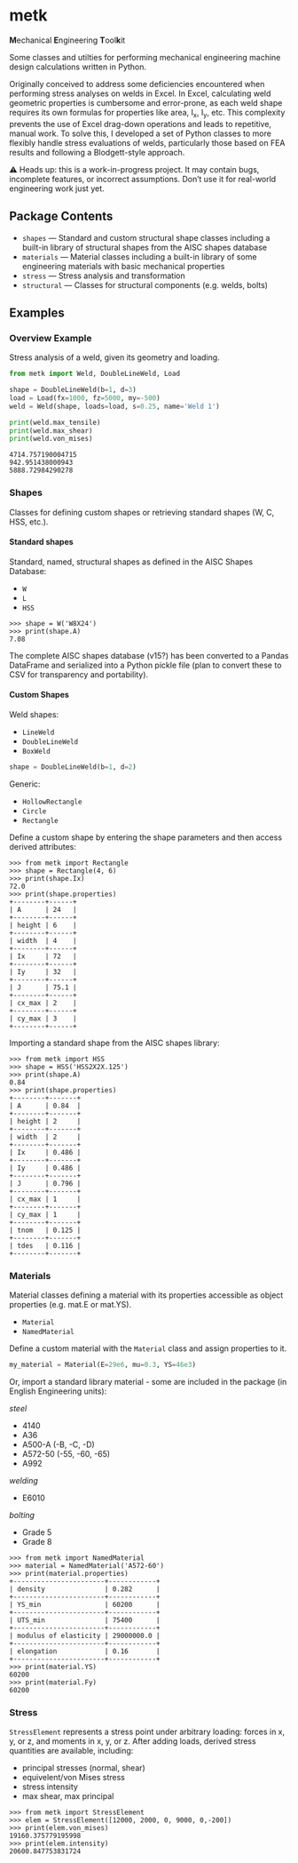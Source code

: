 # metk
**M**echanical **E**ngineering **T**ool**k**it

Some classes and utilties for performing mechanical engineering machine design
calculations written in Python.

Originally conceived to address some deficiencies encountered when performing
stress analyses on welds in Excel. In Excel, calculating weld geometric
properties is cumbersome and error-prone, as each weld shape requires its own
formulas for properties like area, I<sub>x</sub>, I<sub>y</sub>, etc. This
complexity prevents the use of Excel drag-down operations and leads to
repetitive, manual work. To solve this, I developed a set of Python classes to
more flexibly handle stress evaluations of welds, particularly those based on
FEA results and following a Blodgett-style approach.

⚠️ Heads up: this is a work-in-progress project. It may contain bugs, incomplete
features, or incorrect assumptions. Don’t use it for real-world engineering work
just yet.

## Package Contents

- `shapes` — Standard and custom structural shape classes including a built-in
  library of structural shapes from the AISC shapes database
- `materials` — Material classes including a built-in library of some
  engineering materials with basic mechanical properties
- `stress` — Stress analysis and transformation
- `structural` — Classes for structural components (e.g. welds, bolts)

## Examples

### Overview Example

Stress analysis of a weld, given its geometry and loading.

```python
from metk import Weld, DoubleLineWeld, Load

shape = DoubleLineWeld(b=1, d=3)
load = Load(fx=1000, fz=5000, my=-500)
weld = Weld(shape, loads=load, s=0.25, name='Weld 1')

print(weld.max_tensile)
print(weld.max_shear)
print(weld.von_mises)
```

```
4714.757190004715
942.951438000943
5888.72984290278
```

### Shapes

Classes for defining custom shapes or retrieving standard shapes (W, C, HSS,
etc.).

#### Standard shapes

Standard, named, structural shapes as defined in the AISC Shapes Database:
- `W`
- `L`
- `HSS`

```
>>> shape = W('W8X24')
>>> print(shape.A)
7.08
```

The complete AISC shapes database (v15?) has been converted to a Pandas
DataFrame and serialized into a Python pickle file (plan to convert these to CSV
for transparency and portability).

#### Custom Shapes

Weld shapes:
- `LineWeld`
- `DoubleLineWeld`
- `BoxWeld`

```python
shape = DoubleLineWeld(b=1, d=2)
```

Generic:
- `HollowRectangle`
- `Circle`
- `Rectangle`

Define a custom shape by entering the shape parameters and then access derived
attributes:

```
>>> from metk import Rectangle
>>> shape = Rectangle(4, 6)
>>> print(shape.Ix)
72.0
>>> print(shape.properties)
+--------+------+
| A      | 24   |
+--------+------+
| height | 6    |
+--------+------+
| width  | 4    |
+--------+------+
| Ix     | 72   |
+--------+------+
| Iy     | 32   |
+--------+------+
| J      | 75.1 |
+--------+------+
| cx_max | 2    |
+--------+------+
| cy_max | 3    |
+--------+------+
```

Importing a standard shape from the AISC shapes library:

```
>>> from metk import HSS
>>> shape = HSS('HSS2X2X.125')
>>> print(shape.A)
0.84
>>> print(shape.properties)
+--------+-------+
| A      | 0.84  |
+--------+-------+
| height | 2     |
+--------+-------+
| width  | 2     |
+--------+-------+
| Ix     | 0.486 |
+--------+-------+
| Iy     | 0.486 |
+--------+-------+
| J      | 0.796 |
+--------+-------+
| cx_max | 1     |
+--------+-------+
| cy_max | 1     |
+--------+-------+
| tnom   | 0.125 |
+--------+-------+
| tdes   | 0.116 |
+--------+-------+
```

### Materials

Material classes defining a material with its properties accessible as object
properties (e.g. mat.E or mat.YS).

- `Material`
- `NamedMaterial`

Define a custom material with the `Material` class and assign properties to it.

```python
my_material = Material(E=29e6, mu=0.3, YS=46e3)
```

Or, import a standard library material - some are included in the package (in
English Engineering units):

*steel*
- 4140
- A36
- A500-A (-B, -C, -D)
- A572-50 (-55, -60, -65)
- A992
  
*welding*
- E6010

*bolting*
- Grade 5
- Grade 8

```
>>> from metk import NamedMaterial
>>> material = NamedMaterial('A572-60')
>>> print(material.properties)
+-----------------------+------------+
| density               | 0.282      |
+-----------------------+------------+
| YS_min                | 60200      |
+-----------------------+------------+
| UTS_min               | 75400      |
+-----------------------+------------+
| modulus of elasticity | 29000000.0 |
+-----------------------+------------+
| elongation            | 0.16       |
+-----------------------+------------+
>>> print(material.YS)
60200
>>> print(material.Fy)
60200
```

### Stress

`StressElement` represents a stress point under arbitrary loading: forces in x,
y, or z, and moments in x, y, or z. After adding loads, derived stress
quantities are available, including:

- principal stresses (normal, shear)
- equivelent/von Mises stress
- stress intensity
- max shear, max principal

```
>>> from metk import StressElement
>>> elem = StressElement([12000, 2000, 0, 9000, 0,-200])
>>> print(elem.von_mises)
19160.375779195998
>>> print(elem.intensity)
20600.847753831724
```